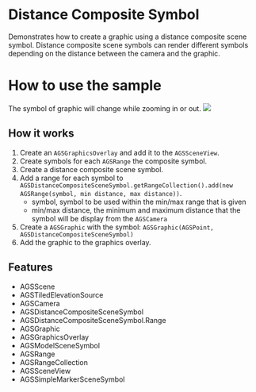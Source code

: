 # Distance Composite Symbol

Demonstrates how to create a graphic using a distance composite scene symbol. Distance composite scene symbols can render different symbols depending on the distance between the camera and the graphic.

# How to use the sample

The symbol of graphic will change while zooming in or out.
![](image1.png)

## How it works

<ol>
  <li>Create an <code>AGSGraphicsOverlay</code> and add it to the <code>AGSSceneView</code>.</li>
  <li>Create symbols for each <code>AGSRange</code> the composite symbol.</li>
  <li>Create a distance composite scene symbol.</li>
  <li>Add a range for each symbol to <code>AGSDistanceCompositeSceneSymbol.getRangeCollection().add(new AGSRange(symbol, min distance, max distance))</code>.
    <ul><li>symbol, symbol to be used within the min/max range that is given</li>
      <li>min/max distance, the minimum and maximum distance that the symbol will be display from the <code>AGSCamera</code></li></ul></li>
  <li>Create a <code>AGSGraphic</code> with the symbol: <code>AGSGraphic(AGSPoint, AGSDistanceCompositeSceneSymbol)</code></li>
  <li>Add the graphic to the graphics overlay.</li>
</ol>

<h2>Features</h2>

<ul>
  <li>AGSScene</li>
  <li>AGSTiledElevationSource</li>
  <li>AGSCamera</li>
  <li>AGSDistanceCompositeSceneSymbol</li>
  <li>AGSDistanceCompositeSceneSymbol.Range</li>
  <li>AGSGraphic</li>
  <li>AGSGraphicsOverlay</li>
  <li>AGSModelSceneSymbol</li>
  <li>AGSRange</li>
  <li>AGSRangeCollection</li>
  <li>AGSSceneView</li>
  <li>AGSSimpleMarkerSceneSymbol</li>
</ul>
